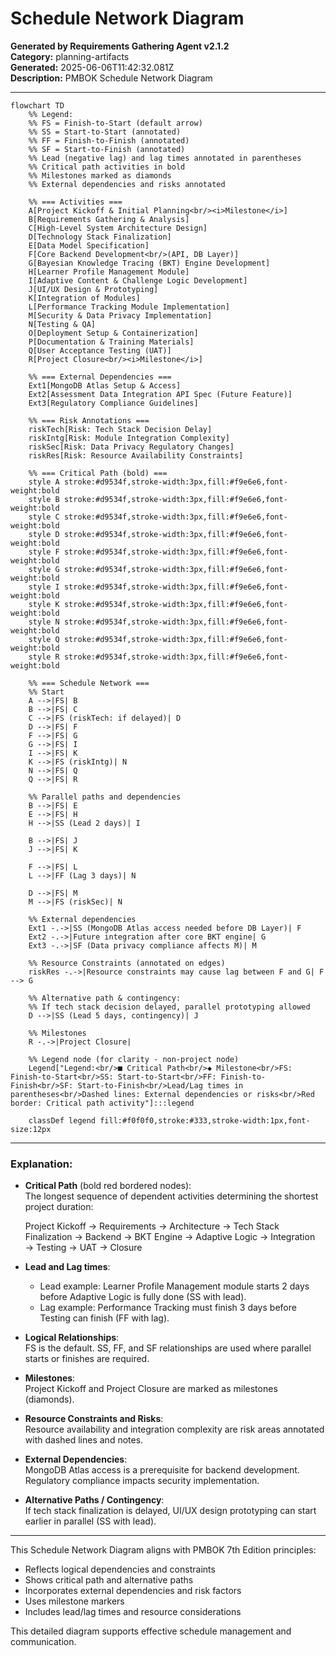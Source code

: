# Schedule Network Diagram

**Generated by Requirements Gathering Agent v2.1.2**  
**Category:** planning-artifacts  
**Generated:** 2025-06-06T11:42:32.081Z  
**Description:** PMBOK Schedule Network Diagram

---

```mermaid
flowchart TD
    %% Legend:
    %% FS = Finish-to-Start (default arrow)
    %% SS = Start-to-Start (annotated)
    %% FF = Finish-to-Finish (annotated)
    %% SF = Start-to-Finish (annotated)
    %% Lead (negative lag) and lag times annotated in parentheses
    %% Critical path activities in bold
    %% Milestones marked as diamonds
    %% External dependencies and risks annotated

    %% === Activities ===
    A[Project Kickoff & Initial Planning<br/><i>Milestone</i>]
    B[Requirements Gathering & Analysis]
    C[High-Level System Architecture Design]
    D[Technology Stack Finalization]
    E[Data Model Specification]
    F[Core Backend Development<br/>(API, DB Layer)]
    G[Bayesian Knowledge Tracing (BKT) Engine Development]
    H[Learner Profile Management Module]
    I[Adaptive Content & Challenge Logic Development]
    J[UI/UX Design & Prototyping]
    K[Integration of Modules]
    L[Performance Tracking Module Implementation]
    M[Security & Data Privacy Implementation]
    N[Testing & QA]
    O[Deployment Setup & Containerization]
    P[Documentation & Training Materials]
    Q[User Acceptance Testing (UAT)]
    R[Project Closure<br/><i>Milestone</i>]

    %% === External Dependencies ===
    Ext1[MongoDB Atlas Setup & Access]
    Ext2[Assessment Data Integration API Spec (Future Feature)]
    Ext3[Regulatory Compliance Guidelines]

    %% === Risk Annotations ===
    riskTech[Risk: Tech Stack Decision Delay]
    riskIntg[Risk: Module Integration Complexity]
    riskSec[Risk: Data Privacy Regulatory Changes]
    riskRes[Risk: Resource Availability Constraints]

    %% === Critical Path (bold) ===
    style A stroke:#d9534f,stroke-width:3px,fill:#f9e6e6,font-weight:bold
    style B stroke:#d9534f,stroke-width:3px,fill:#f9e6e6,font-weight:bold
    style C stroke:#d9534f,stroke-width:3px,fill:#f9e6e6,font-weight:bold
    style D stroke:#d9534f,stroke-width:3px,fill:#f9e6e6,font-weight:bold
    style F stroke:#d9534f,stroke-width:3px,fill:#f9e6e6,font-weight:bold
    style G stroke:#d9534f,stroke-width:3px,fill:#f9e6e6,font-weight:bold
    style I stroke:#d9534f,stroke-width:3px,fill:#f9e6e6,font-weight:bold
    style K stroke:#d9534f,stroke-width:3px,fill:#f9e6e6,font-weight:bold
    style N stroke:#d9534f,stroke-width:3px,fill:#f9e6e6,font-weight:bold
    style Q stroke:#d9534f,stroke-width:3px,fill:#f9e6e6,font-weight:bold
    style R stroke:#d9534f,stroke-width:3px,fill:#f9e6e6,font-weight:bold

    %% === Schedule Network ===
    %% Start
    A -->|FS| B
    B -->|FS| C
    C -->|FS (riskTech: if delayed)| D
    D -->|FS| F
    F -->|FS| G
    G -->|FS| I
    I -->|FS| K
    K -->|FS (riskIntg)| N
    N -->|FS| Q
    Q -->|FS| R

    %% Parallel paths and dependencies
    B -->|FS| E
    E -->|FS| H
    H -->|SS (Lead 2 days)| I

    B -->|FS| J
    J -->|FS| K

    F -->|FS| L
    L -->|FF (Lag 3 days)| N

    D -->|FS| M
    M -->|FS (riskSec)| N

    %% External dependencies
    Ext1 -.->|SS (MongoDB Atlas access needed before DB Layer)| F
    Ext2 -.->|Future integration after core BKT engine| G
    Ext3 -.->|SF (Data privacy compliance affects M)| M

    %% Resource Constraints (annotated on edges)
    riskRes -.->|Resource constraints may cause lag between F and G| F --> G

    %% Alternative path & contingency:
    %% If tech stack decision delayed, parallel prototyping allowed
    D -->|SS (Lead 5 days, contingency)| J

    %% Milestones
    R -.->|Project Closure|

    %% Legend node (for clarity - non-project node)
    Legend["Legend:<br/>■ Critical Path<br/>◆ Milestone<br/>FS: Finish-to-Start<br/>SS: Start-to-Start<br/>FF: Finish-to-Finish<br/>SF: Start-to-Finish<br/>Lead/Lag times in parentheses<br/>Dashed lines: External dependencies or risks<br/>Red border: Critical path activity"]:::legend

    classDef legend fill:#f0f0f0,stroke:#333,stroke-width:1px,font-size:12px

```

---

### Explanation:

- **Critical Path** (bold red bordered nodes):  
  The longest sequence of dependent activities determining the shortest project duration:

  Project Kickoff → Requirements → Architecture → Tech Stack Finalization → Backend → BKT Engine → Adaptive Logic → Integration → Testing → UAT → Closure

- **Lead and Lag times**:  
  - Lead example: Learner Profile Management module starts 2 days before Adaptive Logic is fully done (SS with lead).  
  - Lag example: Performance Tracking must finish 3 days before Testing can finish (FF with lag).

- **Logical Relationships**:  
  FS is the default. SS, FF, and SF relationships are used where parallel starts or finishes are required.

- **Milestones**:  
  Project Kickoff and Project Closure are marked as milestones (diamonds).

- **Resource Constraints and Risks**:  
  Resource availability and integration complexity are risk areas annotated with dashed lines and notes.

- **External Dependencies**:  
  MongoDB Atlas access is a prerequisite for backend development. Regulatory compliance impacts security implementation.

- **Alternative Paths / Contingency**:  
  If tech stack finalization is delayed, UI/UX design prototyping can start earlier in parallel (SS with lead).

---

This Schedule Network Diagram aligns with PMBOK 7th Edition principles:

- Reflects logical dependencies and constraints  
- Shows critical path and alternative paths  
- Incorporates external dependencies and risk factors  
- Uses milestone markers  
- Includes lead/lag times and resource considerations  

This detailed diagram supports effective schedule management and communication.